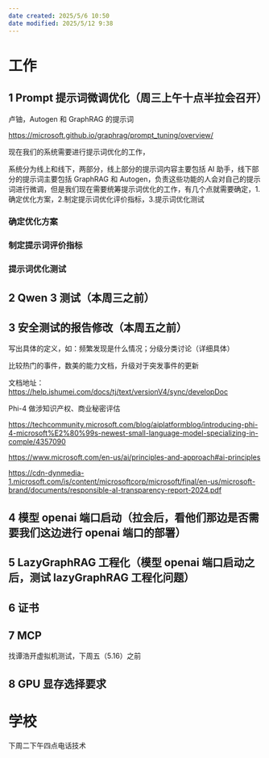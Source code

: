 ```yaml
---
date created: 2025/5/6 10:50
date modified: 2025/5/12 9:38
---
```

# 工作

## 1 Prompt 提示词微调优化（周三上午十点半拉会召开）

卢铀，Autogen 和 GraphRAG 的提示词

https://microsoft.github.io/graphrag/prompt_tuning/overview/

现在我们的系统需要进行提示词优化的工作，

系统分为线上和线下，两部分，线上部分的提示词内容主要包括 AI 助手，线下部分的提示词主要包括 GraphRAG 和 Autogen，负责这些功能的人会对自己的提示词进行微调，但是我们现在需要统筹提示词优化的工作，有几个点就需要确定，1.确定优化方案，2.制定提示词优化评价指标，3.提示词优化测试

### 确定优化方案

### 制定提示词评价指标

### 提示词优化测试

## 2 Qwen 3 测试（本周三之前）

## 3 安全测试的报告修改（本周五之前）

写出具体的定义，如：频繁发现是什么情况；分级分类讨论（详细具体）

比较热门的事件，数美的能力文档，升级对于突发事件的更新

文档地址：https://help.ishumei.com/docs/tj/text/versionV4/sync/developDoc

Phi-4 做涉知识产权、商业秘密评估

https://techcommunity.microsoft.com/blog/aiplatformblog/introducing-phi-4-microsoft%E2%80%99s-newest-small-language-model-specializing-in-comple/4357090

https://www.microsoft.com/en-us/ai/principles-and-approach#ai-principles

https://cdn-dynmedia-1.microsoft.com/is/content/microsoftcorp/microsoft/final/en-us/microsoft-brand/documents/responsible-aI-transparency-report-2024.pdf

## 4 模型 openai 端口启动（拉会后，看他们那边是否需要我们这边进行 openai 端口的部署）

## 5 LazyGraphRAG 工程化（模型 openai 端口启动之后，测试 lazyGraphRAG 工程化问题）

## 6 证书

## 7 MCP

找谭浩开虚拟机测试，下周五（5.16）之前

## 8 GPU 显存选择要求

# 学校

下周二下午四点电话技术